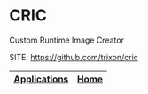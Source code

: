 # CRIC
 
 Custom Runtime Image Creator
 
 SITE: https://github.com/trixon/cric

 | [Applications](https://portable-linux-apps.github.io/apps.html) | [Home](https://portable-linux-apps.github.io)
 | --- | --- |
